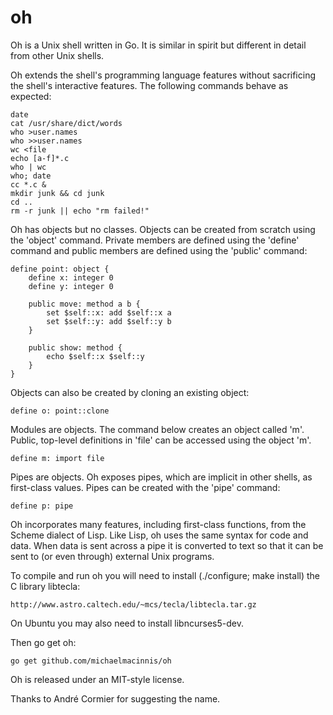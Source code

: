 ﻿oh
==

Oh is a Unix shell written in Go.  It is similar in spirit but different in
detail from other Unix shells.

Oh extends the shell's programming language features without sacrificing the
shell's interactive features. The following commands behave as expected:

    date
    cat /usr/share/dict/words
    who >user.names
    who >>user.names
    wc <file
    echo [a-f]*.c
    who | wc
    who; date
    cc *.c &
    mkdir junk && cd junk
    cd ..
    rm -r junk || echo "rm failed!"

Oh has objects but no classes. Objects can be created from scratch using the
'object' command. Private members are defined using the 'define' command and
public members are defined using the 'public' command:

    define point: object {
        define x: integer 0
        define y: integer 0

        public move: method a b {
            set $self::x: add $self::x a
            set $self::y: add $self::y b
        }

        public show: method {
            echo $self::x $self::y
        }
    }

Objects can also be created by cloning an existing object:

    define o: point::clone

Modules are objects. The command below creates an object called 'm'. Public,
top-level definitions in 'file' can be accessed using the object 'm'.

    define m: import file

Pipes are objects. Oh exposes pipes, which are implicit in other shells, as
first-class values. Pipes can be created with the 'pipe' command:

    define p: pipe

Oh incorporates many features, including first-class functions, from the
Scheme dialect of Lisp. Like Lisp, oh uses the same syntax for code and data.
When data is sent across a pipe it is converted to text so that it can be
sent to (or even through) external Unix programs.

To compile and run oh you will need to install (./configure; make install)
the C library libtecla:

    http://www.astro.caltech.edu/~mcs/tecla/libtecla.tar.gz

On Ubuntu you may also need to install libncurses5-dev.

Then go get oh:

    go get github.com/michaelmacinnis/oh

Oh is released under an MIT-style license.

Thanks to André Cormier for suggesting the name.

